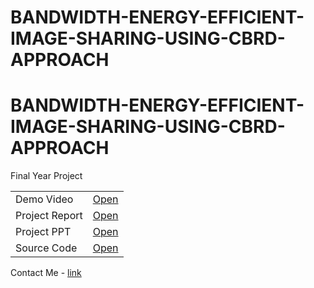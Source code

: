 # BANDWIDTH-ENERGY-EFFICIENT-IMAGE-SHARING-USING-CBRD-APPROACH

<html>
<head>
</head>
<body>

<h1>BANDWIDTH-ENERGY-EFFICIENT-IMAGE-SHARING-USING-CBRD-APPROACH</h1>
<p>Final Year Project</p>


<table>
  <tr>
    <td>Demo Video</td>
    <td><a href="https://github.com/tppraveen/BANDWIDTH-ENERGY-EFFICIENT-IMAGE-SHARING-USING-CBRD-APPROACH/tree/main/BEES%20Project%20Video" target="_blank">Open</a></td>
  </tr>
  <tr>
    <td>Project Report</td>
    <td><a href="https://github.com/tppraveen/BANDWIDTH-ENERGY-EFFICIENT-IMAGE-SHARING-USING-CBRD-APPROACH/blob/main/BEES_Final%20Report.pdf" target="_blank">Open</a></td>
  </tr>
  <tr>
    <td>Project PPT</td>
    <td><a href="https://github.com/tppraveen/BANDWIDTH-ENERGY-EFFICIENT-IMAGE-SHARING-USING-CBRD-APPROACH/blob/main/BEES_PPT.pptx" target="_blank">Open</a></td>
  </tr>
  <tr>
    <td>Source Code</td>
    <td><a href="https://github.com/tppraveen/BANDWIDTH-ENERGY-EFFICIENT-IMAGE-SHARING-USING-CBRD-APPROACH/tree/main/BEES%20Project" target="_blank">Open</a></td>
  </tr>
</table>

<p>Contact Me - <a href="https://tppraveen.github.io/">link</a></p>

</body>
</html>
